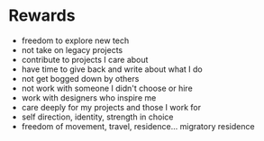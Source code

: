 # Rewards
- freedom to explore new tech
- not take on legacy projects
- contribute to projects I care about
- have time to give back and write about what I do
- not get bogged down by others
- not work with someone I didn't choose or hire
- work with designers who inspire me
- care deeply for my projects and those I work for
- self direction, identity, strength in choice
- freedom of movement, travel, residence… migratory residence
